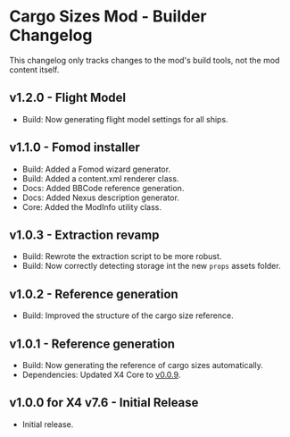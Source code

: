 # Cargo Sizes Mod - Builder Changelog

This changelog only tracks changes to the mod's build tools,
not the mod content itself.

## v1.2.0 - Flight Model
- Build: Now generating flight model settings for all ships.

## v1.1.0 - Fomod installer
- Build: Added a Fomod wizard generator.
- Build: Added a content.xml renderer class.
- Docs: Added BBCode reference generation.
- Docs: Added Nexus description generator.
- Core: Added the ModInfo utility class.

## v1.0.3 - Extraction revamp
- Build: Rewrote the extraction script to be more robust.
- Build: Now correctly detecting storage int the new `props` assets folder.

## v1.0.2 - Reference generation
- Build: Improved the structure of the cargo size reference.

## v1.0.1 - Reference generation
- Build: Now generating the reference of cargo sizes automatically.
- Dependencies: Updated X4 Core to [v0.0.9](https://github.com/Mistralys/x4-core/releases/tag/0.0.9).

## v1.0.0 for X4 v7.6 - Initial Release
- Initial release.
